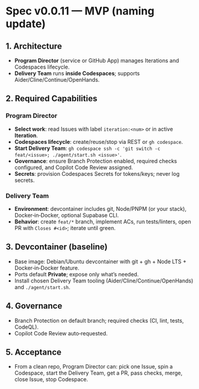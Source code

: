 # Spec v0.0.11 — MVP (naming update)

## 1. Architecture
- **Program Director** (service or GitHub App) manages Iterations and Codespaces lifecycle.
- **Delivery Team** runs **inside Codespaces**; supports Aider/Cline/Continue/OpenHands.

## 2. Required Capabilities
### Program Director
- **Select work**: read Issues with label `iteration:<num>` or in active **Iteration**.
- **Codespaces lifecycle**: create/reuse/stop via REST or `gh codespace`.
- **Start Delivery Team**: `gh codespace ssh -c 'git switch -c feat/<issue>; ./agent/start.sh <issue>'`.
- **Governance**: ensure Branch Protection enabled, required checks configured, and Copilot Code Review assigned.
- **Secrets**: provision Codespaces Secrets for tokens/keys; never log secrets.

### Delivery Team
- **Environment**: devcontainer includes git, Node/PNPM (or your stack), Docker‑in‑Docker, optional Supabase CLI.
- **Behavior**: create `feat/*` branch, implement ACs, run tests/linters, open PR with `Closes #<id>`; iterate until green.

## 3. Devcontainer (baseline)
- Base image: Debian/Ubuntu devcontainer with git + gh + Node LTS + Docker‑in‑Docker feature.
- Ports default **Private**; expose only what’s needed.
- Install chosen Delivery Team tooling (Aider/Cline/Continue/OpenHands) and `./agent/start.sh`.

## 4. Governance
- Branch Protection on default branch; required checks (CI, lint, tests, CodeQL).
- Copilot Code Review auto‑requested.

## 5. Acceptance
- From a clean repo, Program Director can: pick one Issue, spin a Codespace, start the Delivery Team, get a PR, pass checks, merge, close Issue, stop Codespace.
